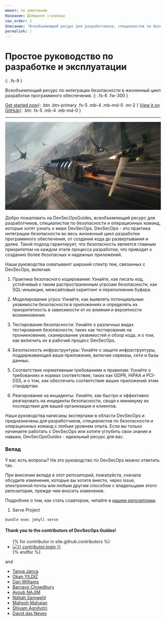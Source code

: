```yaml
---
макет: по умолчанию
Название: Домашняя страница
nav_order: 1
Описание: "Всеобъемлющий ресурс для разработчиков, специалистов по безопасности и операционных команд, которые хотят узнать о мире DevSecOps. DevSecOps - это практика интеграции безопасности во весь жизненный цикл разработки программного обеспечения, от создания кода до развертывания и далее. Такой подход гарантирует, что безопасность является главным приоритетом на каждом этапе процесса разработки, что приводит к созданию более безопасных и надежных приложений."
permalink: /
---
```


# Простое руководство по разработке и эксплуатации
{: .fs-9 }

Всеобъемлющий ресурс по интеграции безопасности в жизненный цикл разработки программного обеспечения.
{: .fs-6 .fw-300 }

[Get started now](#getting-started){: .btn .btn-primary .fs-5 .mb-4 .mb-md-0 .mr-2 }
[View it on GitHub](https://github.com/devsecopsguides/devsecopsguides.github.io){: .btn .fs-5 .mb-4 .mb-md-0 }

---


![By David Edwards](./assets/images/main.jpg)



Добро пожаловать на DevSecOpsGuides, всеобъемлющий ресурс для разработчиков, специалистов по безопасности и операционных команд, которые хотят узнать о мире DevSecOps. DevSecOps - это практика интеграции безопасности во весь жизненный цикл разработки программного обеспечения, от создания кода до развертывания и далее. Такой подход гарантирует, что безопасность является главным приоритетом на каждом этапе процесса разработки, что приводит к созданию более безопасных и надежных приложений.

Наши руководства охватывают широкий спектр тем, связанных с DevSecOps, включая:

1. Практика безопасного кодирования: Узнайте, как писать код, устойчивый к таким распространенным угрозам безопасности, как SQL-инъекции, межсайтовый скриптинг и переполнение буфера.

2. Моделирование угроз: Узнайте, как выявлять потенциальные уязвимости безопасности в приложениях и определять их приоритетность в зависимости от их влияния и вероятности возникновения.

3. Тестирование безопасности: Узнайте о различных видах тестирования безопасности, таких как тестирование на проникновение, сканирование уязвимостей и обзор кода, и о том, как включить их в рабочий процесс DevSecOps.

4. Безопасность инфраструктуры: Узнайте о защите инфраструктуры, поддерживающей ваши приложения, включая серверы, сети и базы данных.

5. Соответствие нормативным требованиям и правилам: Узнайте о требованиях и нормах соответствия, таких как GDPR, HIPAA и PCI-DSS, и о том, как обеспечить соответствие ваших приложений этим стандартам.

6. Реагирование на инциденты: Узнайте, как быстро и эффективно реагировать на инциденты безопасности, сводя к минимуму их последствия для вашей организации и клиентов.

Наши руководства написаны экспертами в области DevSecOps и предназначены для разработчиков, специалистов по безопасности и операционных команд с любым уровнем опыта. Если вы только начинаете работать с DevSecOps или хотите углубить свои знания и навыки, DevSecOpsGuides - идеальный ресурс для вас.


### Вклад

У вас есть вопросы? На это руководство по DevSecOps можно ответить так.

При внесении вклада в этот репозиторий, пожалуйста, сначала обсудите изменения, которые вы хотите внести, через issue,
электронной почты или любым другим способом с владельцами этого репозитория, прежде чем вносить изменения. 

Подробнее о том, как стать соавтором, читайте в [нашем репозитории](https://github.com/devsecopsguides/devsecopsguides.github.io).


1. Serve Project

```
bundle exec jekyll serve
```



#### Thank you to the contributors of DevSecOps Guides!

<ul class="list-style-none">
{% for contributor in site.github.contributors %}
  <li class="d-inline-block mr-1">
     <a href="{{ contributor.html_url }}"><img src="{{ contributor.avatar_url }}" width="32" height="32" alt="{{ contributor.login }}"></a>
  </li>
{% endfor %}
</ul>

and

* [Tanya Janca](https://twitter.com/shehackspurple)
* [Okan YILDIZ](https://www.linkedin.com/in/yildizokan/)
* [Dan Williams](https://www.linkedin.com/in/danwilliamssecurityengineer/)
* [Barnavo Chowdhury](https://www.linkedin.com/in/barnavochowdhury/)
* [Ayoub NAJIM](https://www.linkedin.com/in/ayoub-najim-299081151/)
* [Nditah Samweld](https://www.linkedin.com/in/nditah/)
* [Mahesh Mahajan](https://linkedin.com/in/themr255)
* [Shivam Agnihotri](https://www.linkedin.com/in/shivam-agnihotri/)
* [David das Neves](https://www.linkedin.com/in/daviddasneves/)




